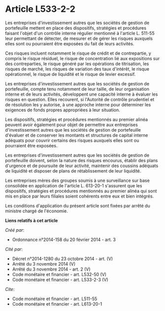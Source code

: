 # Article L533-2-2

Les entreprises d'investissement autres que les sociétés de gestion de portefeuille mettent en place des dispositifs,
stratégies et procédures faisant l'objet d'un contrôle interne régulier mentionné à l'article L. 511-55 leur permettant de
détecter, de mesurer et de gérer les risques auxquels elles sont ou pourraient être exposées du fait de leurs activités.

Ces risques incluent notamment le risque de crédit et de contrepartie, y compris le risque résiduel, le risque de
concentration lié aux expositions sur des contreparties, le risque généré par les opérations de titrisation, les risques de
marché, les risques de variation des taux d'intérêt, le risque opérationnel, le risque de liquidité et le risque de levier
excessif.

Les entreprises d'investissement autres que les sociétés de gestion de portefeuille, compte tenu notamment de leur taille, de
leur organisation interne et de leurs activités, développent une capacité interne à évaluer les risques en question. Elles
recourent, si l'Autorité de contrôle prudentiel et de résolution les y autorise, à une approche interne pour déterminer les
exigences de fonds propres appropriées à leur situation.

Les dispositifs, stratégies et procédures mentionnés au premier alinéa peuvent avoir également pour objet de permettre aux
entreprises d'investissement autres que les sociétés de gestion de portefeuille d'évaluer et de conserver les montants et
structures de capital interne adéquats pour couvrir certains des risques auxquels elles sont ou pourraient être exposées.

Les entreprises d'investissement autres que les sociétés de gestion de portefeuille doivent, selon la nature des risques
encourus, établir des plans d'urgence et de poursuite de leur activité, maintenir des coussins adéquats de liquidité et
disposer de plans de rétablissement de leur liquidité.

Les entreprises mères des groupes soumis à une surveillance sur base consolidée en application de l'article L. 613-20-1
s'assurent que les dispositifs, stratégies et procédures mentionnés au premier alinéa qui sont mis en place par leurs
filiales soient cohérents entre eux et bien intégrés.

Les conditions d'application du présent article sont fixées par arrêté du ministre chargé de l'économie.

**Liens relatifs à cet article**

_Créé par_:

  - Ordonnance n°2014-158 du 20 février 2014 - art. 3

_Cité par_:

  - Décret n°2014-1280 du 23 octobre 2014 - art. (V)
  - Arrêté du 3 novembre 2014 (V)
  - Arrêté du 3 novembre 2014 - art. 2 (V)
  - Code monétaire et financier - art. L532-50 (V)
  - Code monétaire et financier - art. L533-2-3 (V)

_Cite_:

  - Code monétaire et financier - art. L511-55
  - Code monétaire et financier - art. L613-20-1

